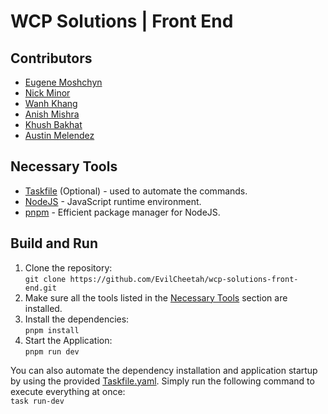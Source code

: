 # WCP Solutions | Front End
## Contributors
- [Eugene Moshchyn](https://github.com/EvilCheetah)
- [Nick Minor](https://github.com/MidnightLycanr0c)
- [Wanh Khang](https://github.com/WanhKhang)
- [Anish Mishra](https://github.com/VocalVisage)
- [Khush Bakhat](https://github.com/JhengaOnRoll)
- [Austin Melendez](https://github.com/austin-mel)

## Necessary Tools
- [Taskfile](https://taskfile.dev/installation/) (Optional) - used to automate the commands.
- [NodeJS](https://nodejs.org/en) - JavaScript runtime environment.
- [pnpm](https://pnpm.io/installation) - Efficient package manager for NodeJS.

## Build and Run
1. Clone the repository:  
`git clone https://github.com/EvilCheetah/wcp-solutions-front-end.git`
2. Make sure all the tools listed in the [Necessary Tools](#necessary-tools) section are installed.
3. Install the dependencies:  
`pnpm install`
4. Start the Application:  
`pnpm run dev`

You can also automate the dependency installation and application startup by using the provided [Taskfile.yaml](./Taskfile.yaml). Simply run the following command to execute everything at once:  
`task run-dev`